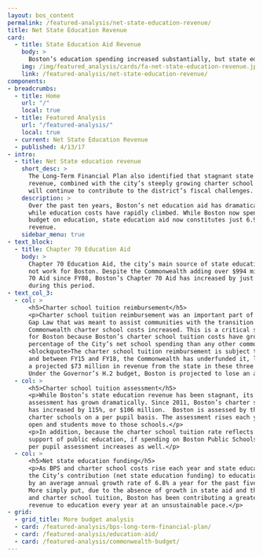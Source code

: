 ```yaml
---
layout: bos_content
permalink: /featured-analysis/net-state-education-revenue/
title: Net State Education Revenue
card:
  - title: State Education Aid Revenue
    body: >
      Boston’s education spending increased substantially, but state education funding has not kept pace.
    img: /img/featured_analysis/cards/fa-net-state-education-revenue.jpg
    link: /featured-analysis/net-state-education-revenue/
components:
- breadcrumbs:
  - title: Home
    url: "/"
    local: true
  - title: Featured Analysis
    url: "/featured-analysis/"
    local: true
  - current: Net State Education Revenue
  - published: 4/13/17
- intro:
  - title: Net State education revenue
    short_desc: >
      The Long-Term Financial Plan also identified that stagnant state education 
      revenue, combined with the city’s steeply growing charter school assessments, 
      will continue to contribute to the district’s fiscal challenges. 
    description: >
      Over the past ten years, Boston’s net education aid has dramatically declined, 
      while education costs have rapidly climbed. While Boston now spends 40% of its 
      budget on education, state education aid now constitutes just 6.9% of total 
      revenue.
    sidebar_menu: true    
- text_block:
  - title: Chapter 70 Education Aid
    body: >
      Chapter 70 Education Aid, the city’s main source of state education aid, does 
      not work for Boston. Despite the Commonwealth adding over $994 million to Chapter 
      70 Aid since FY08, Boston’s Chapter 70 Aid has increased by just $1.6 million 
      during this period.  
- text_col_3:
  - col: >
      <h5>Charter school tuition reimbursement</h5>
      <p>Charter school tuition reimbursement was an important part of the 2010 Achievement 
      Gap Law that was meant to assist communities with the transition years as their 
      Commonwealth charter school costs increased. This is a critical source of revenue 
      for Boston because Boston’s charter school tuition costs have grown rapidly to a greater 
      percentage of the City’s net school spending than any other community in the state. 
      <blockquote>The charter school tuition reimbursement is subject to legislative appropriation, 
      and between FY15 and FY18, the Commonwealth has underfunded it, leading Boston to lose 
      a projected $73 million in revenue from the state in these three years combined.</blockquote> 
      Under the Governor’s H.2 budget, Boston is projected to lose an additional $25 million in FY18 due to the underfunding of this appropriation by the Commonwealth.</p>
  - col: >
      <h5>Charter school tuition assessment</h5>
      <p>While Boston’s state education revenue has been stagnant, its charter school tuition 
      assessment has grown dramatically. Since 2011, Boston’s charter school tuition assessment 
      has increased by 115%, or $106 million.  Boston is assessed by the Commonwealth to fund 
      charter schools on a per pupil basis. The assessment rises each year as charter school seats 
      open and students move to those schools.</p>
      <p>In addition, because the charter school tuition rate reflects the City’s spending in 
      support of public education, if spending on Boston Public Schools increases, the City’s 
      per pupil assessment increases as well.</p>
  - col: >
      <h5>Net state education funding</h5>
      <p>As BPS and charter school costs rise each year and state education aid remains stagnant, 
      the City’s contribution (net state education funding) to education in Boston has increased 
      by an average annual growth rate of 6.8% a year for the past five years (FY13-FY17). 
      More simply put, due to the absence of growth in state aid and the growing costs of BPS 
      and charter school tuition, Boston has been contributing a greater portion of its general 
      revenue to education every year at an unsustainable pace.</p>
- grid: 
  - grid_title: More budget analysis
  - card: /featured-analysis/bps-long-term-financial-plan/
  - card: /featured-analysis/education-aid/
  - card: /featured-analysis/commonwealth-budget/
---
```

